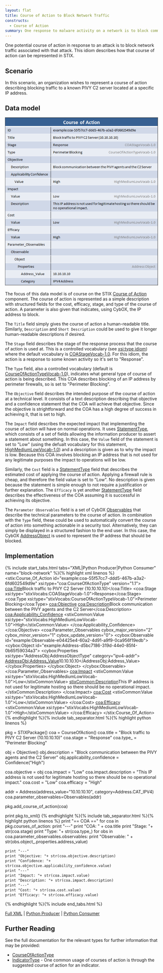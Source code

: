 ```yaml
---
layout: flat
title: Course of Action to Block Network Traffic
constructs:
  - Course of Action
summary: One response to malware activity on a network is to block command and control server traffic at an external firewall. This idiom describes a course of action to implement such a block.
---
```


One potential course of action in response to an attack is to block network traffic associated with that attack. This idiom describes how that course of action can be represented in STIX.

## Scenario

In this scenario, an organization wishes to represent a course of action describing blocking traffic to a known PIVY C2 server located at a specific IP address.

## Data model

<img src="diagram.png" alt="Blocking Network Traffic" class="aside-text" />

The focus of this data model is of course on the STIX [Course of Action](/data-model/{{site.current_version}}/coa/CourseOfActionType) component. The course of action is represented as a simple description with structured fields for the cost, efficacy, stage, and type of the course of action. A parameter is also given that indicates, using CybOX, the IP address to block.

The `Title` field simply gives the course of action a human-readable title. Similarly, `Description` and `Short Description` could be used to give it longer human-readable descriptions if desired.

The `Stage` field describes the stage of the response process that the course of action is used at. This is a controlled vocabulary (see [xsi:type idiom](/documentation/concepts/xsi-type)) where the default vocabulary is [COAStageVocab-1.0](/data-model/{{site.current_version}}/stixVocabs/COAStageVocab-1.0). For this idiom, the action is a response to some known activity so it's set to "Response".

The `Type` field, also a controlled vocabulary (default is [CourseOfActionTypeVocab-1.0](/data-model/{{site.current_version}}/stixVocabs/CourseOfActionTypeVocab-1.0)), indicates what general type of course of action is being described. This COA describes blocking of an IP address by perimeter firewalls, so is set to "Perimeter Blocking".

The `Objective` field describes the intended purpose of the course of action at a technical level. It consists of a text description describing that objective and a confidence statement that the COA will achieve that objective. Since the objective is strightforward and the COA has a high degree of success in achieving it, that is set to high.

The `Impact` field describes the expected impact that implementing the course of action will have on normal operations. It uses [StatementType](/data-model/{{site.current_version}}/stixCommon/StatementType), which consists of a set of fields allowing the information producer to assert a statement about something. In this case, the `Value` field of the statement is set to "Low" (using the defualt vocabulary for this statement, [HighMediumLowVocab-1.0](/data-model/{{site.current_version}}/stixVocabs/HighMediumLowVocab-1.0)) and a description is given as to why the impact is low. Because this COA involves blocking an IP address that is not used for any legitimate purposes the impact to operations will be low.

Similarly, the `Cost` field is a [StatementType](/data-model/{{site.current_version}}/stixCommon/StatementType) field that describes the estimated cost of applying the course of action. Applying a firewall rule is cheap, and therefore the field value is set to "Low". No description is given because the statement is simple enough to not require a justification or further explanation. The `Efficacy` is yet another [StatementType](/data-model/{{site.current_version}}/stixCommon/StatementType) field describes the effectiveness of the COA assuming it is successful in achieving its objective.

The `Parameter Observables` field is a set of CybOX [Observables](/data-model/{{site.current_version}}/cybox/ObservablesType) that describe the technical parameters to the course of action. In combination with the `Type` field, these could be used to automatically convert the course of action into something actionable in a security tool. Alternatively, they can simply be displayed in a structured fashion to the end user. In this case, the CybOX [AddressObject](/data-model/{{site.current_version}}/AddressObj/AddressObjectType/) is used to represent the IP address that should be blocked.

## Implementation

{% include start_tabs.html tabs="XML|Python Producer|Python Consumer" name="block-network" %}{% highlight xml linenos %}
<stix:Course_Of_Action id="example:coa-55f57cc7-ddd5-467b-a3a2-6fd602549d9e" xsi:type="coa:CourseOfActionType" version="1.1">
    <coa:Title>Block traffic to PIVY C2 Server (10.10.10.10)</coa:Title>
    <coa:Stage xsi:type="stixVocabs:COAStageVocab-1.0">Response</coa:Stage>
    <coa:Type xsi:type="stixVocabs:CourseOfActionTypeVocab-1.0">Perimeter Blocking</coa:Type>
    <coa:Objective>
        <coa:Description>Block communication between the PIVY agents and the C2 Server</coa:Description>
        <coa:Applicability_Confidence>
            <stixCommon:Value xsi:type="stixVocabs:HighMediumLowVocab-1.0">High</stixCommon:Value>
        </coa:Applicability_Confidence>
    </coa:Objective>
    <coa:Parameter_Observables cybox_major_version="2" cybox_minor_version="1" cybox_update_version="0">
        <cybox:Observable id="example:Observable-e04425e4-60a2-4d91-a9f9-0ca956f19edb">
            <cybox:Object id="example:Address-d5bc7186-319d-44e0-85f4-0b65f59034a3">
                <cybox:Properties xsi:type="AddressObj:AddressObjectType" category="ipv4-addr">
                    <AddressObj:Address_Value>10.10.10.10</AddressObj:Address_Value>
                </cybox:Properties>
            </cybox:Object>
        </cybox:Observable>
    </coa:Parameter_Observables>
    <coa:Impact>
        <stixCommon:Value xsi:type="stixVocabs:HighMediumLowVocab-1.0">Low</stixCommon:Value>
        <stixCommon:Description>This IP address is not used for legitimate hosting so there should be no operational impact.</stixCommon:Description>
    </coa:Impact>
    <coa:Cost>
        <stixCommon:Value xsi:type="stixVocabs:HighMediumLowVocab-1.0">Low</stixCommon:Value>
    </coa:Cost>
    <coa:Efficacy>
        <stixCommon:Value xsi:type="stixVocabs:HighMediumLowVocab-1.0">High</stixCommon:Value>
    </coa:Efficacy>
</stix:Course_Of_Action>
{% endhighlight %}{% include tab_separator.html %}{% highlight python linenos %}

pkg = STIXPackage()
coa = CourseOfAction()
coa.title = "Block traffic to PIVY C2 Server (10.10.10.10)"
coa.stage = "Response"
coa.type_ = "Perimeter Blocking"

obj = Objective()
obj.description = "Block communication between the PIVY agents and the C2 Server"
obj.applicability_confidence = Confidence("High")

coa.objective = obj
coa.impact = "Low"
coa.impact.description = "This IP address is not used for legitimate hosting so there should be no operational impact."
coa.cost = "Low"
coa.efficacy = "High"

addr = Address(address_value="10.10.10.10", category=Address.CAT_IPV4)
coa.parameter_observables=Observables(addr)

pkg.add_course_of_action(coa)

print pkg.to_xml()
{% endhighlight %}{% include tab_separator.html %}{% highlight python linenos %}
print "== COA =="
for coa in pkg.courses_of_action:
    print "---"
    print "COA: " + coa.title
    print "Stage: "+ str(coa.stage)
    print "Type: "+ str(coa.type_)
    for obs in coa.parameter_observables.observables:
        print "Observable: " + str(obs.object_.properties.address_value)
    
    print "---"
    print "Objective: "+ str(coa.objective.description)
    print "Confidence: "+ str(coa.objective.applicability_confidence.value)
    print "---"
    print "Impact: "+ str(coa.impact.value)
    print "Description: "+ str(coa.impact.description)
    print "---"
    print "Cost: "+ str(coa.cost.value)
    print "Efficacy: "+ str(coa.efficacy.value)

{% endhighlight %}{% include end_tabs.html %}
        
[Full XML](block-network-traffic.xml) | [Python Producer](block-network-traffic_producer.py) | [Python Consumer](block-network-traffic_consumer.py)

## Further Reading

See the full documentation for the relevant types for further information that may be provided:

* [CourseOfActionType](/data-model/{{site.current_version}}/coa/CourseOfActionType)
* [IndicatorType](/data-model/{{site.current_version}}/indicator/IndicatorType) - One common usage of courses of action is through the suggested course of action for an indicator.
